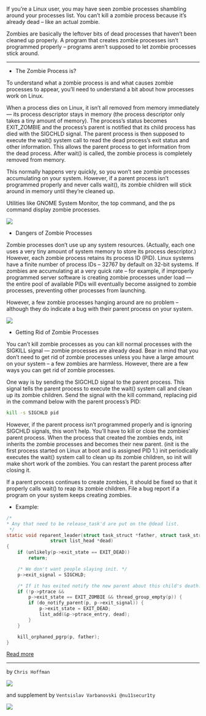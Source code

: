If you’re a Linux user, you may have seen zombie processes shambling around your processes list. You can’t kill a zombie process because it’s already dead – like an actual zombie.

Zombies are basically the leftover bits of dead processes that haven’t been cleaned up properly. A program that creates zombie processes isn’t programmed properly – programs aren’t supposed to let zombie processes stick around.

---------------------------------------------------------------------------------------------------------------

- The Zombie Process is?

To understand what a zombie process is and what causes zombie processes to appear, you’ll need to understand a bit about how processes work on Linux.

When a process dies on Linux, it isn’t all removed from memory immediately — its process descriptor stays in memory (the process descriptor only takes a tiny amount of memory). The process’s status becomes EXIT_ZOMBIE and the process’s parent is notified that its child process has died with the SIGCHLD signal. The parent process is then supposed to execute the wait() system call to read the dead process’s exit status and other information. This allows the parent process to get information from the dead process. After wait() is called, the zombie process is completely removed from memory.

This normally happens very quickly, so you won’t see zombie processes accumulating on your system. However, if a parent process isn’t programmed properly and never calls wait(), its zombie children will stick around in memory until they’re cleaned up.

Utilities like GNOME System Monitor, the top command, and the ps command display zombie processes.

![](https://github.com/nu11secur1ty/OpenSUSE-Linux-Linux-Architecture_Deployment-administration/blob/master/What%20Is%20a%20%E2%80%9CZombie%20Process%E2%80%9D%20on%20Linux/shot/1.png)

- Dangers of Zombie Processes

Zombie processes don’t use up any system resources. (Actually, each one uses a very tiny amount of system memory to store its process descriptor.) However, each zombie process retains its process ID (PID). Linux systems have a finite number of process IDs – 32767 by default on 32-bit systems. If zombies are accumulating at a very quick rate – for example, if improperly programmed server software is creating zombie processes under load — the entire pool of available PIDs will eventually become assigned to zombie processes, preventing other processes from launching.

However, a few zombie processes hanging around are no problem – although they do indicate a bug with their parent process on your system.

![](https://github.com/nu11secur1ty/OpenSUSE-Linux-Linux-Architecture_Deployment-administration/blob/master/What%20Is%20a%20%E2%80%9CZombie%20Process%E2%80%9D%20on%20Linux/shot/2.png)


- Getting Rid of Zombie Processes

You can’t kill zombie processes as you can kill normal processes with the SIGKILL signal — zombie processes are already dead. Bear in mind that you don’t need to get rid of zombie processes unless you have a large amount on your system – a few zombies are harmless. However, there are a few ways you can get rid of zombie processes.

One way is by sending the SIGCHLD signal to the parent process. This signal tells the parent process to execute the wait() system call and clean up its zombie children. Send the signal with the kill command, replacing pid in the command below with the parent process’s PID:


```bash
kill -s SIGCHLD pid
```


However, if the parent process isn’t programmed properly and is ignoring SIGCHLD signals, this won’t help. You’ll have to kill or close the zombies’ parent process. When the process that created the zombies ends, init inherits the zombie processes and becomes their new parent. (init is the first process started on Linux at boot and is assigned PID 1.) init periodically executes the wait() system call to clean up its zombie children, so init will make short work of the zombies. You can restart the parent process after closing it.

If a parent process continues to create zombies, it should be fixed so that it properly calls wait() to reap its zombie children. File a bug report if a program on your system keeps creating zombies.

- Example:
```c
/*
* Any that need to be release_task'd are put on the @dead list.
 */
static void reparent_leader(struct task_struct *father, struct task_struct *p,
				struct list_head *dead)
{
	if (unlikely(p->exit_state == EXIT_DEAD))
		return;

	/* We don't want people slaying init. */
	p->exit_signal = SIGCHLD;

	/* If it has exited notify the new parent about this child's death. */
	if (!p->ptrace &&
	    p->exit_state == EXIT_ZOMBIE && thread_group_empty(p)) {
		if (do_notify_parent(p, p->exit_signal)) {
			p->exit_state = EXIT_DEAD;
			list_add(&p->ptrace_entry, dead);
		}
	}

	kill_orphaned_pgrp(p, father);
}
```
[Read more](https://elixir.bootlin.com/linux/v5.0/source/kernel/exit.c#L650)




----------------------------------------------------------------------------------------------

by `Chris Hoffman` 

![](https://github.com/nu11secur1ty/All-Stages-of-Linux-Booting-Process-/blob/master/Zombie%20Process/author/cr.jpg)

and supplement by `Ventsislav Varbanovski @nu11secur1ty`

![](https://github.com/nu11secur1ty/All-Stages-of-Linux-Booting-Process-/blob/master/Zombie%20Process/author/V.jpg)

